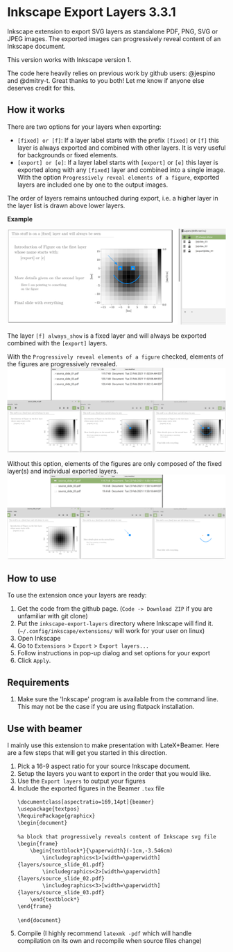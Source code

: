 # Inkscape Export Layers 3.3.1

Inkscape extension to export SVG layers as standalone PDF, PNG, SVG or JPEG images.
The exported images can progressively reveal content of an Inkscape document. 

This version works with Inkscape version 1.

The code here heavily relies on previous work by github users: @jespino and @dmitry-t. Great thanks to you both!
Let me know if anyone else deserves credit for this. 

## How it works

There are two options for your layers when exporting:
- `[fixed] or [f]`: If a layer label starts with the prefix `[fixed]` or `[f]` this layer is always exported and
combined with other layers. It is very useful for backgrounds or fixed elements.
- `[export] or [e]`: If a layer label starts with `[export]` or `[e]` this layer is exported along with any `[fixed]` layer and
combined into a single image. With the option `Progressively reveal elements of a figure`, exported layers are included one by one
to the output images. 

The order of layers remains untouched during export, i.e. a higher layer in the layer list is drawn above lower layers.

**Example**

![Base document](examples/source_screenshot_with_layers.png)

The layer `[f] always_show` is a fixed layer and will always be exported combined with the `[export]` layers.

With the `Progressively reveal elements of a figure` checked, elements of the figures are progressively revealed.
![Base document](examples/progressive_images.png)

Without this option, elements of the figures are only composed of the fixed layer(s) and individual exported layers. 
![Base document](examples/layer_by_layer.png)


## How to use

To use the extension once your layers are ready:

1. Get the code from the github page. (`Code -> Download ZIP` if you are unfamiliar with git clone)
1. Put the `inkscape-export-layers` directory where Inkscape will find it. (`~/.config/inkscape/extensions/` will work for your user on linux)
1. Open Inkscape
1. Go to `Extensions` > `Export` > `Export layers...`
1. Follow instructions in pop-up dialog and set options for your export
1. Click `Apply`.

## Requirements

1. Make sure the 'Inkscape' program is available from the command line. This may not be the case if you are using flatpack installation.

## Use with beamer

I mainly use this extension to make presentation with LateX+Beamer. Here are a few steps that will get you started in this direction.

1. Pick a 16-9 aspect ratio for your source Inkscape document. 
1. Setup the layers you want to export in the order that you would like. 
1. Use the `Export layers` to output your figures
1. Include the exported figures in the Beamer `.tex` file
   ```
   \documentclass[aspectratio=169,14pt]{beamer}
   \usepackage{textpos}
   \RequirePackage{graphicx}
   \begin{document}
   
   %a block that progressively reveals content of Inkscape svg file
   \begin{frame}
       \begin{textblock*}{\paperwidth}(-1cm,-3.546cm)
           \includegraphics<1>[width=\paperwidth]{layers/source_slide_01.pdf}
           \includegraphics<2>[width=\paperwidth]{layers/source_slide_02.pdf}
           \includegraphics<3>[width=\paperwidth]{layers/source_slide_03.pdf}
       \end{textblock*}
   \end{frame}
   
   \end{document}
   ```
1. Compile  (I highly recommend `latexmk -pdf` which will handle compilation on its own and recompile when source files change)

